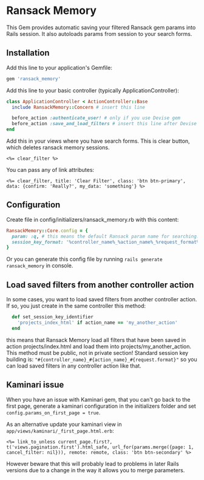 # Ransack Memory

This Gem provides automatic saving your filtered Ransack gem params into Rails session. It also autoloads params from session to your search forms.

## Installation
Add this line to your application's Gemfile:

```ruby
gem 'ransack_memory'
```

Add this line to your basic controller (typically ApplicationController):

```ruby
class ApplicationController < ActionController::Base
  include RansackMemory::Concern # insert this line

  before_action :authenticate_user! # only if you use Devise gem
  before_action :save_and_load_filters # insert this line after Devise auth before filter (Devise gem is not necessary)
end
```

Add this in your views where you have search forms. This is clear button, which deletes ransack memory sessions.
```erb
<%= clear_filter %>
```
You can pass any of link attributes:

```erb
<%= clear_filter, title: 'Clear Filter', class: 'btn btn-primary', data: {confirm: 'Really?', my_data: 'something'} %>
```

## Configuration

Create file in config/initializers/ransack_memory.rb with this content:

```ruby
RansackMemory::Core.config = {
  param: :q, # this means the default Ransack param name for searching. You can change it
  session_key_format: '%controller_name%_%action_name%_%request_format%' # this means how the key used to store the information to the session will be stored. Currently it interpolates request parameters. You can customize it and use these vars to build a key that fits your needs
}
```

Or you can generate this config file by running ```rails generate ransack_memory``` in console. 

## Load saved filters from another controller action

In some cases, you want to load saved filters from another controller action. If so, you just create in the same controller this method:

```ruby
  def set_session_key_identifier
    'projects_index_html' if action_name == 'my_another_action'
  end
```
this means that Ransack Memory load all filters that have been saved in action projects/index.html and load them into projects/my_another_action. This method must be public, not in private section!
Standard session key building is: ```"#{controller_name}_#{action_name}_#{request.format}"``` so you can load saved filters in any controller action like that.

## Kaminari issue

When you have an issue with Kaminari gem, that you can't go back to the first page, generate a kaminari configuration in the initializers folder 
and set ```config.params_on_first_page = true```. 

As an alternative update your kaminari view in `app/views/kaminari/_first_page.html.erb`:
```erb
<%= link_to_unless current_page.first?, t('views.pagination.first').html_safe, url_for(params.merge({page: 1, cancel_filter: nil})), remote: remote, class: 'btn btn-secondary' %>
```
However beware that this will probably lead to problems in later Rails versions due to a change in the way it allows you to merge parameters.